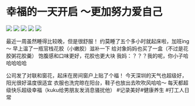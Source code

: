 # 幸福的一天开启 ～更加努力爱自己

![](img/63a7d237-11f0-4596-a4d8-2805b9b3aaac.jpg)
![](img/33da23cf-0b57-42bf-b192-71356dd5512f.jpg)
![](img/28f3376a-4b57-41d7-b09c-221e5bc70e26.jpg)
![](img/3cc6336c-45f1-4d68-ae94-472b643c2c3c.jpg)
![](img/a9c30cfc-34e6-4716-9e8a-f6c55e803653.jpg)

最近一周虽然睡得比较晚，但是很舒服！
约莫睡了五个多小时就起床啦，加班ing～
早上温了一瓶官栈花胶（小嫩胶）滋补一下
给对象妈妈也买了一盒（不过是花胶粥花胶羹）
饱腹感和口味更好，花胶也更大块
我妈：？？？我的呢，你小子哈哈哈哈哈
 
公司发了对联和窗花，起床在房间窗户上贴了个福！
今天深圳的天气也超级好，阳光很好温度很适宜
衣服也洗完晾在阳台，鞋子也放出去吹吹风哈哈～
每天都超级快乐超级幸福（kuku给男朋友发消息骚扰他）
#记录美好#健康养生 #打工人日常